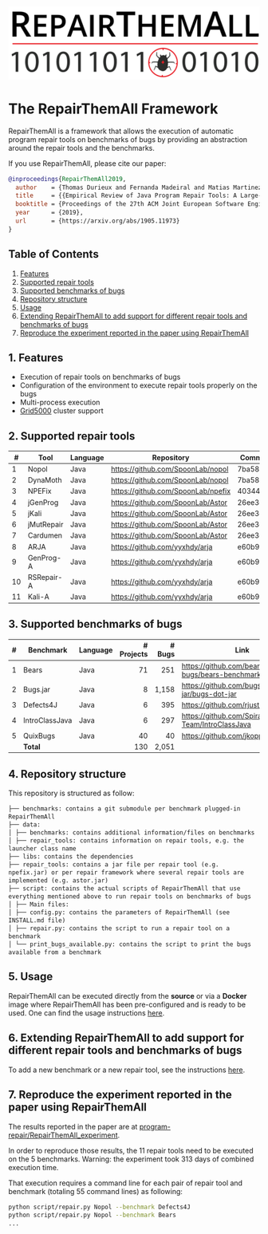 <img src="logo/logo.png" width="1000">

# The RepairThemAll Framework

RepairThemAll is a framework that allows the execution of automatic program repair tools on benchmarks of bugs by providing an abstraction around the repair tools and the benchmarks.

If you use RepairThemAll, please cite our paper:

```bibtex
@inproceedings{RepairThemAll2019,
  author    = {Thomas Durieux and Fernanda Madeiral and Matias Martinez and Rui Abreu},
  title     = {{Empirical Review of Java Program Repair Tools: A Large-Scale Experiment on 2,141 Bugs and 23,551 Repair Attempts}},
  booktitle = {Proceedings of the 27th ACM Joint European Software Engineering Conference and Symposium on the Foundations of Software Engineering (ESEC/FSE '19)},
  year      = {2019},
  url       = {https://arxiv.org/abs/1905.11973}
}
```

## Table of Contents

1. [Features](#1-features)
2. [Supported repair tools](#2-supported-repair-tools)
3. [Supported benchmarks of bugs](#3-supported-benchmarks-of-bugs)
4. [Repository structure](#4-repository-structure)
5. [Usage](#5-usage)
6. [Extending RepairThemAll to add support for different repair tools and benchmarks of bugs](#6-extending-repairthemall-to-add-support-for-different-repair-tools-and-benchmarks-of-bugs)
7. [Reproduce the experiment reported in the paper using RepairThemAll](#7-reproduce-the-experiment-reported-in-the-paper-using-repairthemall)

## 1. Features

* Execution of repair tools on benchmarks of bugs
* Configuration of the environment to execute repair tools properly on the bugs
* Multi-process execution
* [Grid5000](https://grid5000.fr) cluster support

## 2. Supported repair tools

| #  | Tool          | Language | Repository                         | Commit id |
| -- | ------------- | -------- | ---------------------------------- | --------- |
| 1  | Nopol         | Java     | https://github.com/SpoonLab/nopol  | 7ba58a78d |
| 2  | DynaMoth      | Java     | https://github.com/SpoonLab/nopol  | 7ba58a78d |
| 3  | NPEFix        | Java     | https://github.com/SpoonLab/npefix | 403445b9a |
| 4  | jGenProg      | Java     | https://github.com/SpoonLab/Astor  | 26ee3dfc8 |
| 5  | jKali         | Java     | https://github.com/SpoonLab/Astor  | 26ee3dfc8 |
| 6  | jMutRepair    | Java     | https://github.com/SpoonLab/Astor  | 26ee3dfc8 |
| 7  | Cardumen      | Java     | https://github.com/SpoonLab/Astor  | 26ee3dfc8 |
| 8  | ARJA          | Java     | https://github.com/yyxhdy/arja     | e60b990f9 |
| 9  | GenProg-A     | Java     | https://github.com/yyxhdy/arja     | e60b990f9 |
| 10 | RSRepair-A    | Java     | https://github.com/yyxhdy/arja     | e60b990f9 |
| 11 | Kali-A        | Java     | https://github.com/yyxhdy/arja     | e60b990f9 |


## 3. Supported benchmarks of bugs

| # | Benchmark      | Language | # Projects | # Bugs | Link                                           |
| - | -------------- | -------- | ----------:| ------:| ---------------------------------------------  |
| 1 | Bears          | Java     |         71 |    251 | https://github.com/bears-bugs/bears-benchmark  |
| 2 | Bugs.jar       | Java     |          8 |  1,158 | https://github.com/bugs-dot-jar/bugs-dot-jar   | 
| 3 | Defects4J      | Java     |          6 |    395 | https://github.com/rjust/defects4j             |
| 4 | IntroClassJava | Java     |          6 |    297 | https://github.com/Spirals-Team/IntroClassJava |
| 5 | QuixBugs       | Java     |         40 |     40 | https://github.com/jkoppel/QuixBugs            |
|   | **Total**      |          |        130 |  2,051 |                                                |

## 4. Repository structure

This repository is structured as follow:

```
├── benchmarks: contains a git submodule per benchmark plugged-in RepairThemAll
├── data: 
│ ├── benchmarks: contains additional information/files on benchmarks
│ ├── repair_tools: contains information on repair tools, e.g. the launcher class name
├── libs: contains the dependencies
├── repair_tools: contains a jar file per repair tool (e.g. npefix.jar) or per repair framework where several repair tools are implemented (e.g. astor.jar)
├── script: contains the actual scripts of RepairThemAll that use everything mentioned above to run repair tools on benchmarks of bugs
│ ├── Main files:
│ ├── config.py: contains the parameters of RepairThemAll (see INSTALL.md file)
│ ├── repair.py: contains the script to run a repair tool on a benchmark
│ └── print_bugs_available.py: contains the script to print the bugs available from a benchmark
```

## 5. Usage 

RepairThemAll can be executed directly from the **source** or via a **Docker** image where RepairThemAll has been pre-configured and is ready to be used. One can find the usage instructions [here](INSTALL.md).

## 6. Extending RepairThemAll to add support for different repair tools and benchmarks of bugs

To add a new benchmark or a new repair tool, see the instructions [here](EXTEND.md).

## 7. Reproduce the experiment reported in the paper using RepairThemAll

The results reported in the paper are at [program-repair/RepairThemAll_experiment](https://github.com/program-repair/RepairThemAll_experiment).

In order to reproduce those results, the 11 repair tools need to be executed on the 5 benchmarks. Warning: the experiment took 313 days of combined execution time.

That execution requires a command line for each pair of repair tool and benchmark (totaling 55 command lines) as following:

```bash
python script/repair.py Nopol --benchmark Defects4J
python script/repair.py Nopol --benchmark Bears
...
```
